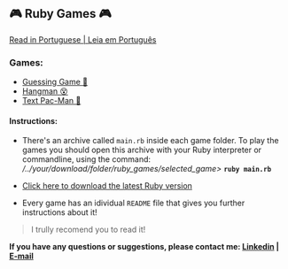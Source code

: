 ## 🎮 Ruby Games 🎮

  [Read in Portuguese | Leia em Português](https://github.com/molusca/Ruby/blob/master/ruby_games/README.pt.md)

### Games:
  - [Guessing Game 🎯](https://github.com/molusca/ruby_games/tree/master/Adivinhacao%20Ruby)
  - [Hangman 😵](https://github.com/molusca/ruby_games/tree/master/Forca%20Ruby)
  - [Text Pac-Man 👾](https://github.com/molusca/ruby_games/tree/master/Foge-Foge%20Ruby)


#### Instructions:
- There's an archive called `main.rb` inside each game folder. To play the games you should open this archive with your Ruby interpreter or commandline, using the command: */../your/download/folder/ruby_games/selected_game>* **`ruby main.rb`**

- [Click here to download the latest Ruby version](https://www.ruby-lang.org/en/downloads/)

- Every game has an idividual `README` file that gives you further instructions about it!
> I trully recomend you to read it!

**If you have any questions or suggestions, please contact me: [Linkedin](https://www.linkedin.com/in/lucas-r-freitas/) | [E-mail](mailto:pro.lucasrfreitas@gmail.com)**
